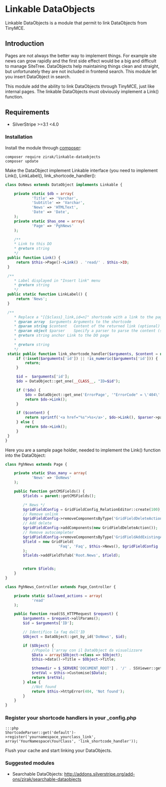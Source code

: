 # Linkable DataObjects

Linkable DataObjects is a module that permit to link DataObjects from TinyMCE.

## Introduction

Pages are not always the better way to implement things. For example site news can grow rapidly and the first side effect
would be a big and difficult to manage SiteTree. DataObjects help maintaining things clean and straight, but unfortunately 
they are not included in frontend search. This module let you insert DataObject in search.

This module add the ability to link DataObjects through TinyMCE, just like internal pages. The linkable DataObjects must obviously implement 
a Link() function.

## Requirements

 * SilverStripe >=3.1 <4.0

### Installation

Install the module through [composer](http://getcomposer.org):

	composer require zirak/linkable-dataobjects
	composer update

Make the DataObject implement Linkable interface (you need to implement Link(), LinkLabel(), link_shortcode_handler():

```php
class DoNews extends DataObject implements Linkable {

	private static $db = array(
			'Title' => 'Varchar',
			'Subtitle' => 'Varchar',
			'News' => 'HTMLText',
			'Date' => 'Date',
	);
	private static $has_one = array(
			'Page' => 'PghNews'
	);

	/**
	* Link to this DO
	* @return string
	*/
 public function Link() {
	 return $this->Page()->Link() . 'read/' . $this->ID;
 }

 /**
	* Label displayed in "Insert link" menu
	* @return string
	*/
 public static function LinkLabel() {
	 return 'News';
 }

 /**
	* Replace a "[{$class}_link,id=n]" shortcode with a link to the page with the corresponding ID.
	* @param array  $arguments Arguments to the shortcode
	* @param string $content   Content of the returned link (optional)
	* @param object $parser    Specify a parser to parse the content (see {@link ShortCodeParser})
	* @return string anchor Link to the DO page
	*
	* @return string
	*/
 static public function link_shortcode_handler($arguments, $content = null, $parser = null) {
	 if (!isset($arguments['id']) || !is_numeric($arguments['id'])) {
		 return;
	 }

	 $id =  $arguments['id'];
	 $do = DataObject::get_one(__CLASS__, "ID=$id");

	 if (!$do) {
		 $do = DataObject::get_one('ErrorPage', '"ErrorCode" = \'404\'');
		 return $do->Link();
	 }

	 if ($content) {
		 return sprintf('<a href="%s">%s</a>', $do->Link(), $parser->parse($content));
	 } else {
		 return $do->Link();
	 }
 }
}
```

Here you are a sample page holder, needed to implement the Link() function into the DataObject:

```php
class PghNews extends Page {

	private static $has_many = array(
			'News' => 'DoNews'
	);

	public function getCMSFields() {
		$fields = parent::getCMSFields();

		/* News */
		$gridFieldConfig = GridFieldConfig_RelationEditor::create(100);
		// Remove unlink
		$gridFieldConfig->removeComponentsByType('GridFieldDeleteAction');
		// Add delete
		$gridFieldConfig->addComponents(new GridFieldDeleteAction());
		// Remove autocompleter
		$gridFieldConfig->removeComponentsByType('GridFieldAddExistingAutocompleter');
		$field = new GridField(
						'Faq', 'Faq', $this->News(), $gridFieldConfig
		);
		$fields->addFieldToTab('Root.News', $field);


		return $fields;
	}
}

class PghNews_Controller extends Page_Controller {

	private static $allowed_actions = array(
			'read'
	);

	public function read(SS_HTTPRequest $request) {
		$arguments = $request->allParams();
		$id = $arguments['ID'];

		// Identifico la faq dall'ID
		$Object = DataObject::get_by_id('DoNews', $id);

		if ($Object) {
			//Popolo l'array con il DataObject da visualizzare
			$Data = array($Object->class => $Object);
			$this->data()->Title = $Object->Title;

			$themedir = $_SERVER['DOCUMENT_ROOT'] . '/' . SSViewer::get_theme_folder() . '/templates/';
			$retVal = $this->Customise($Data);
			return $retVal;
		} else {
			//Not found
			return $this->httpError(404, 'Not found');
		}
	}
}
```

### Register your shortcode handlers in your _config.php	
	:::php
	ShortcodeParser::get('default')->register('yournamespace_yourclass_link', array('YourNamespace\YourClass', 'link_shortcode_handler'));
	

Flush your cache and start linking your DataObjects.

### Suggested modules

 * Searchable DataObjects: http://addons.silverstripe.org/add-ons/zirak/searchable-dataobjects
